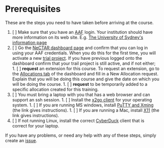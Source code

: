 # Prerequisites

These are the steps you need to have taken before arriving at the course. 

1. [ ] Make sure that you have an [AAF](http://aaf.edu.au/) login. Your institution should
       have more information on its web site. E.g. 
       [The University of Sydney's information page](http://staff.ask.sydney.edu.au/app/answers/detail/a_id/667/~/what-is-the-australian-access-federation-%28aaf%29%3F)
1. [ ] Go the [NeCTAR dashboard page](https://dashboard.rc.nectar.org.au/) and confirm that you can log in using your 
       AAF credentials. When you do this for the first time, you will activate a new 
       [trial project](https://support.rc.nectar.org.au/docs/allocations). If you have previous logged onto the 
       dashboard confirm that your trail project is still active, and if not either;
       1. [ ] **request** an extension for this course. To request an extension, go to the [Allocations tab](https://dashboard.rc.nectar.org.au/allocation/) of the dashboard and fill in a New Allocation request. Explain that you will be doing this course and give the date on which you will be doing the course.
       1.  [ ] **request** to be temporarily added to a specific allocation created for this training.
1. [ ] You must bring a laptop with you that has a web browser and can support an ssh session.
       1. [ ] Install the [x2go client](http://tinyurl.com/x2go-client) for your operating system.
       1. [ ] If you are running MS windows, install [PuTTY and Xming](Windows.md) (the link gives instructions).
       1. [ ] If you are running a Mac, install [X11](OSX.md) (the link gives instructions).
1. [ ] If not running Linux, install the correct [CyberDuck](https://cyberduck.io/) client that is correct for your laptop.

If you have any problems, or need any help with any of these steps, simply create an 
[issue](https://github.com/resbaz/nectar-cloud-lessons/issues).
